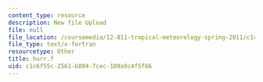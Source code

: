 ```yaml
---
content_type: resource
description: New file Upload
file: null
file_location: /coursemedia/12-811-tropical-meteorology-spring-2011/c1c6f55c2561b8947cec109a9c4f5f66_hurr.f
file_type: text/x-fortran
resourcetype: Other
title: hurr.f
uid: c1c6f55c-2561-b894-7cec-109a9c4f5f66
---
```

